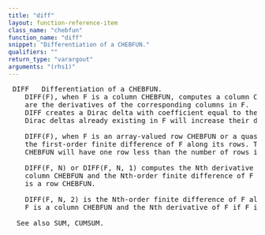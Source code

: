 ```yaml
---
title: "diff"
layout: function-reference-item
class_name: "chebfun"
function_name: "diff"
snippet: "Differentiation of a CHEBFUN."
qualifiers: ""
return_type: "varargout"
arguments: "(rhs1)"
---
```


<pre class="help-text"> DIFF   Differentiation of a CHEBFUN.
    DIFF(F), when F is a column CHEBFUN, computes a column CHEBFUN whose columns
    are the derivatives of the corresponding columns in F.  At discontinuities,
    DIFF creates a Dirac delta with coefficient equal to the size of the jump.
    Dirac deltas already existing in F will increase their degree.
 
    DIFF(F), when F is an array-valued row CHEBFUN or a quasimatrix, computes
    the first-order finite difference of F along its rows. The resulting row
    CHEBFUN will have one row less than the number of rows in F.
 
    DIFF(F, N) or DIFF(F, N, 1) computes the Nth derivative of F if F is a
    column CHEBFUN and the Nth-order finite difference of F along its rows if F
    is a row CHEBFUN.
 
    DIFF(F, N, 2) is the Nth-order finite difference of F along its columns if
    F is a column CHEBFUN and the Nth derivative of F if F is a row CHEBFUN.
 
  See also SUM, CUMSUM.
</pre>